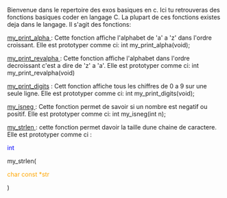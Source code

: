 Bienvenue dans le repertoire des exos basiques en c. Ici tu retrouveras des fonctions basiques 
coder en langage C. La plupart de ces fonctions existes deja dans le langage.
Il s'agit des fonctions:

<u> my_print_alpha </u>: Cette fonction affiche l'alphabet de 'a' a 'z' dans l'ordre croissant.
Elle est prototyper comme ci: 
int my_print_alpha(void);

<u> my_print_revalpha </u>: Cette fonction affiche l'alphabet dans l'ordre decroissant c'est a dire de 'z' a 'a'.
Elle est prototyper comme ci: 
int my_print_revalpha(void)

<u> my_print_digits</u> : Cett fonction affiche tous les chiffres de 0 a 9 sur une seule ligne.
Elle est prototyper comme ci: 
int my_print_digits(void);

<u> my_isneg </u>: Cette fonction permet de savoir si un nombre est negatif ou positif.
Elle est prototyper comme ci: 
int my_isneg(int n);



<u> my_strlen </u>: cette fonction permet davoir la taille dune chaine de caractere.
Elle est prototyper comme ci :

<p style="color: blue;"> int </p> my_strlen(<p style="color: orange;"> char const *str <p>)

